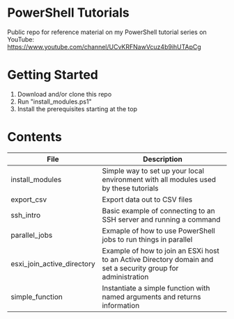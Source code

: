 # PowerShell Tutorials
Public repo for reference material on my PowerShell tutorial series on YouTube: https://www.youtube.com/channel/UCvKRFNawVcuz4b9ihUTApCg

# Getting Started

1. Download and/or clone this repo
2. Run "install_modules.ps1"
3. Install the prerequisites starting at the top

# Contents

| File | Description |
| --- | --- |
| install_modules | Simple way to set up your local environment with all modules used by these tutorials |
| export_csv | Export data out to CSV files |
| ssh_intro | Basic example of connecting to an SSH server and running a command |
| parallel_jobs | Exmaple of how to use PowerShell jobs to run things in parallel |
| esxi_join_active_directory | Example of how to join an ESXi host to an Active Directory domain and set a security group for administration |
| simple_function | Instantiate a simple function with named arguments and returns information |
